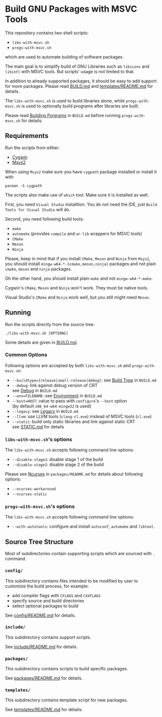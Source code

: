 # Build GNU Packages with MSVC Tools

This repository contains two shell scripts:

- `libs-with-msvc.sh`
- `progs-with-msvc.sh`

which are used to automate building of software packages.

The main goal is to simplify build of GNU Libraries such as `libiconv` and
`libintl` with MSVC tools. But scripts' usage is not limited to that.

In addition to already supported packages, it should be easy to add support for
more packages. Please read [BUILD.md](./BUILD.md) and
[templates/README.md](./templates/README.md) for details.

The `libs-with-msvc.sh` is used to build libraries alone, while
`progs-with-msvc.sh` is used to optionally build programs after libraries
are built.

Please read [Building Porgrams](./BUILD.md#building-programs) in `BUILD.md`
before running `progs-with-msvc.sh` for details.

## Requirements

Run the scripts from either:

- [Cygwin](https://www.cygwin.com/)
- [Msys2](https://www.msys2.org/)

When using `Msys2` make sure you have `cygpath` package installed or install
it with

```shell
pacman -S cygpath
```

The scripts also make use of `which` tool. Make sure it is installed as well.

First, you need `Visual Studio` installtion. You do not need
the IDE, just `Build Tools for Visual Studio` will do.

Second, you need following build tools:

- `make`
- `automake` (provides `compile` and `ar-lib` wrappers for MSVC tools)
- `CMake`
- `Meson`
- `Ninja`

Please, keep in mind that if you install `CMake`, `Meson` and `Ninja` from
`Msys2`, you should install `mingw-w64-*-{cmake,meson,ninja}` packages and not
plain `cmake`, `meson` and `ninja` packages.

Oh the other hand, you should install plain `make` and not `mingw-w64-*-make`.

Cygwin's `CMake`, `Meson` and `Ninja` won't work. They must be native tools.

Visual Studio's `CMake` and `Ninja` work well, but you still might need `Meson`.

## Running

Run the scripts directly from the source tree:

```shell
./libs-with-msvc.sh [OPTIONS]
```

Some details are given in [BUILD.md](./BUILD.md).

### Common Options

Following options are accepted by both `libs-with-msvc.sh` and
`progs-with-msvc.sh`:

- `--buildtype={release|small-release|debug}`:
  see [Build Type](/BUILD.md#build-type) in `BUILD.md`
- `--debug`: link against debug version of CRT  
  see [Debug](./BUILD.md#debug) in `BUILD.md`
- `--env=FILENAME`: see [Environment](./BUILD.md#environment) in `BUILD.md`
- `--host=HOST`: value to pass with `configure`'s `--host` option  
  (by default `x86_64-w64-mingw32` is used)
- `--legacy`: see [Legacy](./BUILD.md#legacy) in `BUILD.md`
- `--llvm`: use LLVM tools (`clang-cl.exe`) instead of MSVC tools (`cl.exe`)
- `--static`: build only static libraries and link against static CRT  
  see [STATIC.md](/STATIC.md) for details

### `libs-with-msvc.sh`'s options

The `libs-with-msvc.sh` accepts following command line options:

- `--disable-stage1`: disable stage 1 of the build
- `--disable-stage2`: disable stage 2 of the build

Please see [Ncurses](./packages/README.md#ncurses) in `packages/README.md`
for details about following options:

- `--ncurses-workaround`
- `--ncurses-static`

### `progs-with-msvc.sh`'s options

The `libs-with-msvc.sh` accepts following command line options:

- `--with-autotools`: configure and install `autoconf`, `automake` and `libtool`.

## Source Tree Structure

Most of subdirectories contain supporting scripts which are sourced with `.`
command.

### `config/`

This subdirectory contains files intended to be modified by user to customize
the build process, for example:

- add compiler flags with `CFLAGS` and `CXXFLAGS`
- specify source and build directories
- select optional packages to build

See [config/README.md](./config/README.md) for details.

### `include/`

This subdirectory contains support scripts.

See [include/README.md](./include/README.md) for details.

### `packages/`

This subdirectory contains scripts to build specific packages.

See [packages/README.md](./packages/README.md) for details.

### `templates/`

This subdirectory contains template script for new packages.

See [templates/README.md](./templates/README.md) for details.
